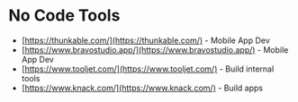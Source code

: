 # No Code Tools

- [https://thunkable.com/](https://thunkable.com/) - Mobile App Dev
- [https://www.bravostudio.app/](https://www.bravostudio.app/) - Mobile App Dev
- [https://www.tooljet.com/](https://www.tooljet.com/) - Build internal tools
- [https://www.knack.com/](https://www.knack.com/) - Build apps
